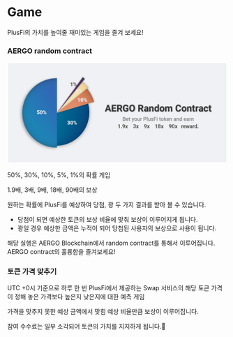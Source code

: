 # Game

PlusFi의 가치를 높여줄 재미있는 게임을 즐겨 보세요!

### **AERGO random contract**

![확률 게임](<../.gitbook/assets/자산 9.png>)

50%, 30%, 10%, 5%, 1%의 확률 게임

1.9배, 3배, 9배, 18배, 90배의 보상

원하는 확률에 PlusFi를 예상하여 당첨, 꽝 두 가지 결과를 받아 볼 수 있습니다.

* 당첨이 되면 예상한 토큰의 보상 비율에 맞춰 보상이 이루어지게 됩니다.
* 꽝일 경우 예상한 금액은 누적이 되어 당첨된 사용자의 보상으로 사용이 됩니다.

해당 실행은 AERGO Blockchain에서 random contract를 통해서 이루어집니다. AERGO contract의 훌륭함을 즐겨보세요!

### 토큰 가격 맞추기

UTC +0시 기준으로 하루 한 번 PlusFi에서 제공하는 Swap 서비스의 해당 토큰 가격이 정해 놓은 가격보다 높은지 낮은지에 대한 예측 게임

가격을 맞추지 못한 예상 금액에서 맞힘 예상 비율만큼 보상이 이루어집니다.

참여 수수료는 일부 소각되어 토큰의 가치를 지지하게 됩니다.
